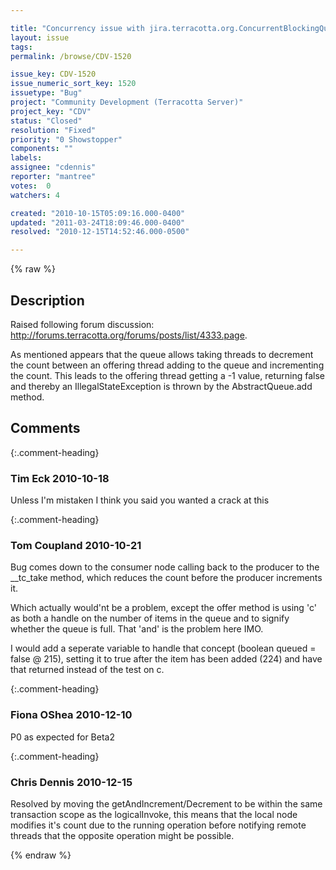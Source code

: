 ```yaml
---

title: "Concurrency issue with jira.terracotta.org.ConcurrentBlockingQueue"
layout: issue
tags: 
permalink: /browse/CDV-1520

issue_key: CDV-1520
issue_numeric_sort_key: 1520
issuetype: "Bug"
project: "Community Development (Terracotta Server)"
project_key: "CDV"
status: "Closed"
resolution: "Fixed"
priority: "0 Showstopper"
components: ""
labels: 
assignee: "cdennis"
reporter: "mantree"
votes:  0
watchers: 4

created: "2010-10-15T05:09:16.000-0400"
updated: "2011-03-24T18:09:46.000-0400"
resolved: "2010-12-15T14:52:46.000-0500"

---
```




{% raw %}



## Description

<div markdown="1" class="description">

Raised following forum discussion: http://forums.terracotta.org/forums/posts/list/4333.page.

As mentioned appears that the queue allows taking threads to decrement the count between an offering thread adding to the queue and incrementing the count. This leads to the offering thread getting a -1 value, returning false and thereby an IllegalStateException is thrown by the AbstractQueue.add method.

</div>

## Comments


{:.comment-heading}
### **Tim Eck** <span class="date">2010-10-18</span>

<div markdown="1" class="comment">

Unless I'm mistaken I think you said you wanted a crack at this


</div>


{:.comment-heading}
### **Tom Coupland** <span class="date">2010-10-21</span>

<div markdown="1" class="comment">

Bug comes down to the consumer node calling back to the producer to the \_\_tc\_take method, which reduces the count before the producer increments it.

Which actually would'nt be a problem, except the offer method is using 'c' as both a handle on the number of items in the queue and to signify whether the queue is full. That 'and' is the problem here IMO.

I would add a seperate variable to handle that concept (boolean queued = false @ 215), setting it to true after the item has been added (224) and have that returned instead of the test on c.

</div>


{:.comment-heading}
### **Fiona OShea** <span class="date">2010-12-10</span>

<div markdown="1" class="comment">

P0 as expected for Beta2 

</div>


{:.comment-heading}
### **Chris Dennis** <span class="date">2010-12-15</span>

<div markdown="1" class="comment">

Resolved by moving the getAndIncrement/Decrement to be within the same transaction scope as the logicalInvoke, this means that the local node modifies it's count due to the running operation before notifying remote threads that the opposite operation might be possible. 

</div>



{% endraw %}
